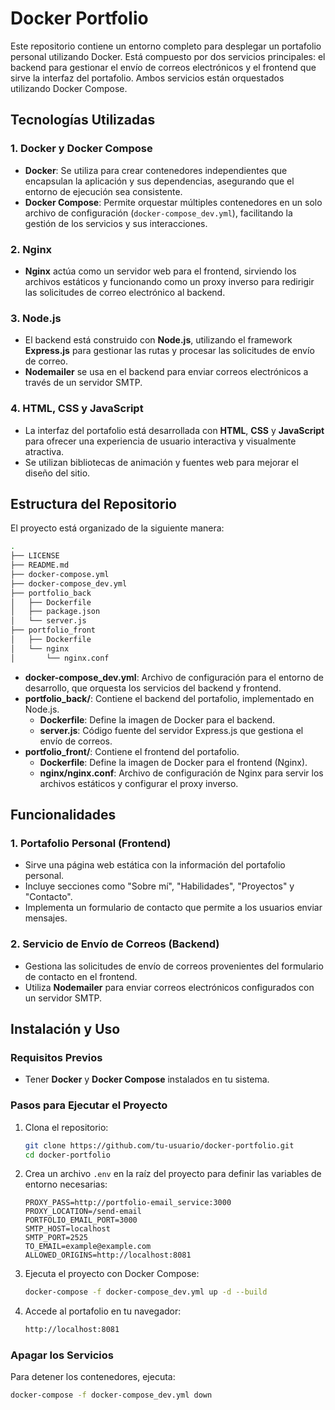 # Docker Portfolio

Este repositorio contiene un entorno completo para desplegar un portafolio personal utilizando Docker. Está compuesto por dos servicios principales: el backend para gestionar el envío de correos electrónicos y el frontend que sirve la interfaz del portafolio. Ambos servicios están orquestados utilizando Docker Compose.

## Tecnologías Utilizadas

### 1. Docker y Docker Compose

- **Docker**: Se utiliza para crear contenedores independientes que encapsulan la aplicación y sus dependencias, asegurando que el entorno de ejecución sea consistente.
- **Docker Compose**: Permite orquestar múltiples contenedores en un solo archivo de configuración (`docker-compose_dev.yml`), facilitando la gestión de los servicios y sus interacciones.

### 2. Nginx

- **Nginx** actúa como un servidor web para el frontend, sirviendo los archivos estáticos y funcionando como un proxy inverso para redirigir las solicitudes de correo electrónico al backend.

### 3. Node.js

- El backend está construido con **Node.js**, utilizando el framework **Express.js** para gestionar las rutas y procesar las solicitudes de envío de correo.
- **Nodemailer** se usa en el backend para enviar correos electrónicos a través de un servidor SMTP.

### 4. HTML, CSS y JavaScript

- La interfaz del portafolio está desarrollada con **HTML**, **CSS** y **JavaScript** para ofrecer una experiencia de usuario interactiva y visualmente atractiva.
- Se utilizan bibliotecas de animación y fuentes web para mejorar el diseño del sitio.

## Estructura del Repositorio

El proyecto está organizado de la siguiente manera:

```bash
.
├── LICENSE
├── README.md
├── docker-compose.yml
├── docker-compose_dev.yml
├── portfolio_back
│   ├── Dockerfile
│   ├── package.json
│   └── server.js
├── portfolio_front
│   ├── Dockerfile
│   └── nginx
│       └── nginx.conf
```

- **docker-compose_dev.yml**: Archivo de configuración para el entorno de desarrollo, que orquesta los servicios del backend y frontend.
- **portfolio_back/**: Contiene el backend del portafolio, implementado en Node.js.
  - **Dockerfile**: Define la imagen de Docker para el backend.
  - **server.js**: Código fuente del servidor Express.js que gestiona el envío de correos.
- **portfolio_front/**: Contiene el frontend del portafolio.
  - **Dockerfile**: Define la imagen de Docker para el frontend (Nginx).
  - **nginx/nginx.conf**: Archivo de configuración de Nginx para servir los archivos estáticos y configurar el proxy inverso.

## Funcionalidades

### 1. Portafolio Personal (Frontend)

- Sirve una página web estática con la información del portafolio personal.
- Incluye secciones como "Sobre mí", "Habilidades", "Proyectos" y "Contacto".
- Implementa un formulario de contacto que permite a los usuarios enviar mensajes.

### 2. Servicio de Envío de Correos (Backend)

- Gestiona las solicitudes de envío de correos provenientes del formulario de contacto en el frontend.
- Utiliza **Nodemailer** para enviar correos electrónicos configurados con un servidor SMTP.

## Instalación y Uso

### Requisitos Previos

- Tener **Docker** y **Docker Compose** instalados en tu sistema.

### Pasos para Ejecutar el Proyecto

1. Clona el repositorio:

   ```bash
   git clone https://github.com/tu-usuario/docker-portfolio.git
   cd docker-portfolio
   ```

2. Crea un archivo `.env` en la raíz del proyecto para definir las variables de entorno necesarias:

   ```env
   PROXY_PASS=http://portfolio-email_service:3000
   PROXY_LOCATION=/send-email
   PORTFOLIO_EMAIL_PORT=3000
   SMTP_HOST=localhost
   SMTP_PORT=2525
   TO_EMAIL=example@example.com
   ALLOWED_ORIGINS=http://localhost:8081
   ```

3. Ejecuta el proyecto con Docker Compose:

   ```bash
   docker-compose -f docker-compose_dev.yml up -d --build
   ```

4. Accede al portafolio en tu navegador:

   ```bash
   http://localhost:8081
   ```

### Apagar los Servicios

Para detener los contenedores, ejecuta:

```bash
docker-compose -f docker-compose_dev.yml down
```
